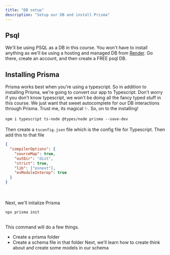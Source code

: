 ```yaml
---
title: "DB setup"
description: "Setup our DB and install Prisma"
---
```


## Psql

We'll be using PSQL as a DB in this course. You won't have to install anything as we'll be using a hosting and managed DB from [Render](https://render.com). Go there, create an account, and then create a FREE psql DB.

## Installing Prisma

Prisma works best when you're using a typescript. So in addition to installing Prisma, we're going to convert our app to Typescript. Don't worry if you don't know typescript, we won't be doing all the fancy typed stuff in this course. We just want that sweet autocomplete for our DB interactions through Prisma. Trust me, its magical ✨. So, on to the installing!
<br>
<br>
`npm i typescript ts-node @types/node prisma --save-dev`
<br>
<br>
Then create a `tsconfig.json` file which is the config file for Typescript. Then add this to that file
<br>

```json
{
  "compilerOptions": {
    "sourceMap": true,
    "outDir": "dist",
    "strict": true,
    "lib": ["esnext"],
    "esModuleInterop": true
  }
}
```

<br>
<br>
Next, we'll initalize Prisma
<br>

`npx prisma init`

<br>
This command will do a few things.

- Create a prisma folder
- Create a schema file in that folder
  Next, we'll learn how to create think about and create some models in our schema
